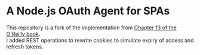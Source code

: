 # A Node.js OAuth Agent for SPAs

This repository is a fork of the implementation from [Chapter 13 of the O'Reilly book](https://github.com/curityio/cloud-native-oauth-security-examples).\
I added REST operations to rewrite cookies to simulate expiry of access and refresh tokens.
